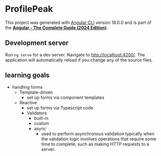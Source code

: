 # ProfilePeak

This project was generated with [Angular CLI](https://github.com/angular/angular-cli) version 18.0.0 and is part of the **[Angular - The Complete Guide (2024 Edition)](https://www.udemy.com/course/the-complete-guide-to-angular-2)**.

## Development server

Run `ng serve` for a dev server. Navigate to [http://localhost:4200/](http://localhost:4200/). The application will automatically reload if you change any of the source files.

## learning goals

- handling forms
  - Template-driven
    - set up forms via component templates
  - Reactive
    - set up forms via Typescript code
    - Validators
      - built-in
      - custom
      - async
        - used to perform asynchronous validation typically when the validation logic involves operations that require some time to complete, such as making HTTP requests to a server.
